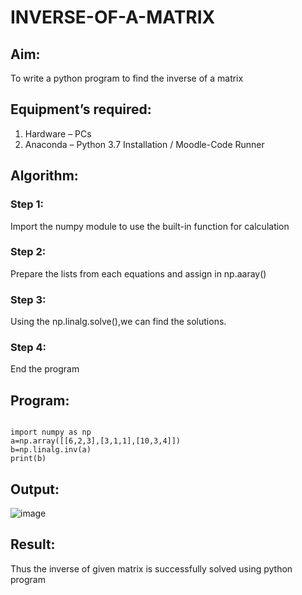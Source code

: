 # INVERSE-OF-A-MATRIX
## Aim:
To write a python program to find the inverse of a matrix
## Equipment’s required:
1. 	Hardware – PCs
2. 	Anaconda – Python 3.7 Installation / Moodle-Code Runner
## Algorithm:
### Step 1: 
Import the numpy module to use the built-in function for calculation 
### Step 2: 
Prepare the lists from each equations and assign in np.aaray()
### Step 3:
Using the np.linalg.solve(),we can find the solutions. 
### Step 4: 
End the program

## Program:
```

import numpy as np
a=np.array([[6,2,3],[3,1,1],[10,3,4]])
b=np.linalg.inv(a)
print(b)
```


## Output:
![image](https://github.com/user-attachments/assets/c2d4b8c8-197b-43dc-b072-3b76fafe30bf)

## Result:
Thus the inverse of given matrix is successfully solved using python program

